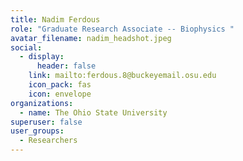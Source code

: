 ```yaml
---
title: Nadim Ferdous
role: "Graduate Research Associate -- Biophysics "
avatar_filename: nadim_headshot.jpeg
social:
  - display:
      header: false
    link: mailto:ferdous.8@buckeyemail.osu.edu
    icon_pack: fas
    icon: envelope
organizations:
  - name: The Ohio State University
superuser: false
user_groups:
  - Researchers
---
```

